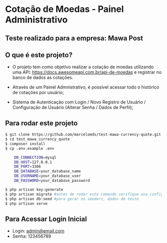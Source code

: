 # Cotação de Moedas - Painel Administrativo

## Teste realizado para a empresa: Mawa Post

## O que é este projeto?
- O projeto tem como objetivo realizar a cotação de moedas utilizando uma API: https://docs.awesomeapi.com.br/api-de-moedas e registrar no banco de dados as cotações.

- Através de um Painel Admnistrativo, é possível acessar todo o histórico de cotações por usuário;
- Sistema de Autenticação com Login / Novo Registro de Usuário / Configuração de Usuário (Alterar Senha / Dados de Perfil);

## Para rodar este projeto
```bash
$ git clone https://github.com/marcelomds/test-mawa-currency-quote.git
$ cd test_mawa_currency_quote
$ composer install
$ cp .env.example .env

    DB_CONNECTION=mysql
    DB_HOST=127.0.0.1
    DB_PORT=3306
    DB_DATABASE=your_database_name
    DB_USERNAME=your_database_user
    DB_PASSWORD=your_database_password

$ php artisan key:generate
$ php artisan migrate #antes de rodar este comando verifique sua configuracao com banco em .env
$ php artisan db:seed #para gerar os seeders, dados de teste
$ php artisan serve
```
## Para Acessar Login Inicial

   - Login:  admin@email.com
   - Senha: 123456789
